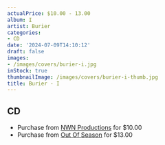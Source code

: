 ```yaml
---
actualPrice: $10.00 - 13.00
album: I
artist: Burier
categories:
- CD
date: '2024-07-09T14:10:12'
draft: false
images:
- /images/covers/burier-i.jpg
inStock: true
thumbnailImage: /images/covers/burier-i-thumb.jpg
title: Burier - I
---
```


## CD
* Purchase from [NWN Productions](http://shop.nwnprod.com/index.php?route=product/product&path=93&product_id=26973&sort=pd.name&order=ASC) for $10.00
* Purchase from [Out Of Season](https://www.outofseasonlabel.com/products/burier-i-cd) for $13.00
